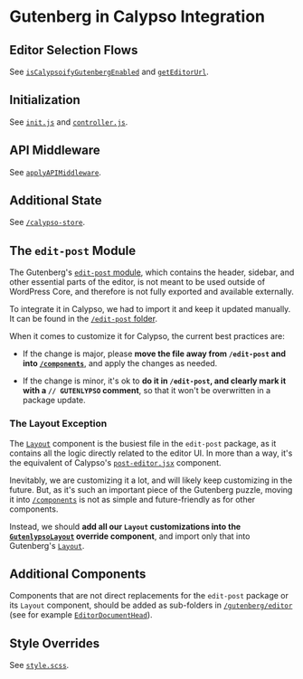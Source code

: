 # Gutenberg in Calypso Integration

## Editor Selection Flows

See [`isCalypsoifyGutenbergEnabled`](../../state/selectors/is-calypsoify-gutenberg-enabled.js) and [`getEditorUrl`](../../state/selectors/get-editor-url.js).

## Initialization

See [`init.js`](./init.js) and [`controller.js`](./controller.js).

## API Middleware

See [`applyAPIMiddleware`](./api-middleware/index.js).

## Additional State

See [`/calypso-store`](./calypso-store).

## The `edit-post` Module

The Gutenberg's [`edit-post` module](https://github.com/WordPress/gutenberg/tree/84e1e8031cb54b322f01adde9d560112290c6909/packages/edit-post), which contains the header, sidebar, and other essential parts of the editor, is not meant to be used outside of WordPress Core, and therefore is not fully exported and available externally.

To integrate it in Calypso, we had to import it and keep it updated manually. It can be found in the [`/edit-post` folder](./edit-post).

When it comes to customize it for Calypso, the current best practices are:

- If the change is major, please **move the file away from `/edit-post` and into [`/components`](./components)**, and apply the changes as needed.

- If the change is minor, it's ok to **do it in `/edit-post`, and clearly mark it with a `// GUTENLYPSO` comment**, so that it won't be overwritten in a package update.

### The Layout Exception

The [`Layout`](./edit-post/components/layout/index.js) component is the busiest file in the `edit-post` package, as it contains all the logic directly related to the editor UI. In more than a way, it's the equivalent of Calypso's [`post-editor.jsx`](../../post-editor/post-editor.jsx) component.

Inevitably, we are customizing it a lot, and will likely keep customizing in the future. But, as it's such an important piece of the Gutenberg puzzle, moving it into [`/components`](./components) is not as simple and future-friendly as for other components.

Instead, we should **add all our `Layout` customizations into the [`GutenlypsoLayout`](./layout/index.jsx) override component**, and import only that into Gutenberg's [`Layout`](./edit-post/components/layout/index.js).

## Additional Components

Components that are not direct replacements for the `edit-post` package or its `Layout` component, should be added as sub-folders in [`/gutenberg/editor`](./) (see for example [`EditorDocumentHead`](./editor-document-head/index.jsx)).

## Style Overrides

See [`style.scss`](./style.scss).
